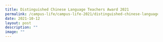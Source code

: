 ```yaml
---
title: Distinguished Chinese Language Teachers Award 2021
permalink: /campus-life/campus-life-2021/distinguished-chinese-language-teachers-award-2021/
date: 2021-10-12
layout: post
description: ""
image: ""
---
```

